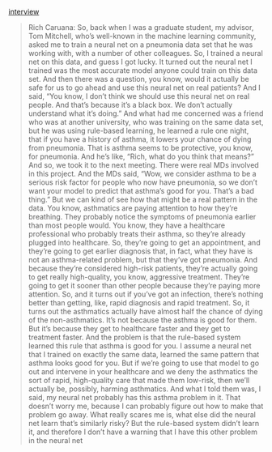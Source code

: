 [interview](https://www.microsoft.com/en-us/research/blog/making-intelligence-intelligible-dr-rich-caruana/)
> Rich Caruana: So, back when I was a graduate student, my advisor, Tom Mitchell, who’s well-known in the machine learning community, asked me to train a neural net on a pneumonia data set that he was working with, with a number of other colleagues. So, I trained a neural net on this data, and guess I got lucky. It turned out the neural net I trained was the most accurate model anyone could train on this data set. And then there was a question, you know, would it actually be safe for us to go ahead and use this neural net on real patients? And I said, “You know, I don’t think we should use this neural net on real people. And that’s because it’s a black box. We don’t actually understand what it’s doing.” And what had me concerned was a friend who was at another university, who was training on the same data set, but he was using rule-based learning, he learned a rule one night, that if you have a history of asthma, it lowers your chance of dying from pneumonia. That is asthma seems to be protective, you know, for pneumonia. And he’s like, “Rich, what do you think that means?” And so, we took it to the next meeting. There were real MDs involved in this project. And the MDs said, “Wow, we consider asthma to be a serious risk factor for people who now have pneumonia, so we don’t want your model to predict that asthma’s good for you. That’s a bad thing.” But we can kind of see how that might be a real pattern in the data. You know, asthmatics are paying attention to how they’re breathing. They probably notice the symptoms of pneumonia earlier than most people would. You know, they have a healthcare professional who probably treats their asthma, so they’re already plugged into healthcare. So, they’re going to get an appointment, and they’re going to get earlier diagnosis that, in fact, what they have is not an asthma-related problem, but that they’ve got pneumonia. And because they’re considered high-risk patients, they’re actually going to get really high-quality, you know, aggressive treatment. They’re going to get it sooner than other people because they’re paying more attention. So, and it turns out if you’ve got an infection, there’s nothing better than getting, like, rapid diagnosis and rapid treatment. So, it turns out the asthmatics actually have almost half the chance of dying of the non-asthmatics. It’s not because the asthma is good for them. But it’s because they get to healthcare faster and they get to treatment faster. And the problem is that the rule-based system learned this rule that asthma is good for you. I assume a neural net that I trained on exactly the same data, learned the same pattern that asthma looks good for you. But if we’re going to use that model to go out and intervene in your healthcare and we deny the asthmatics the sort of rapid, high-quality care that made them low-risk, then we’ll actually be, possibly, harming asthmatics. And what I told them was, I said, my neural net probably has this asthma problem in it. That doesn’t worry me, because I can probably figure out how to make that problem go away. What really scares me is, what else did the neural net learn that’s similarly risky? But the rule-based system didn’t learn it, and therefore I don’t have a warning that I have this other problem in the neural net